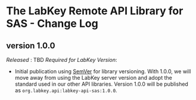 # The LabKey Remote API Library for SAS - Change Log

## version 1.0.0
*Released* : TBD
*Required for LabKey Version*:

* Initial publication using [SemVer](https://semver.org/) for library versioning.
  With 1.0.0, we will move away from using the LabKey server version 
  and adopt the standard used in our other API libraries. 
  Version 1.0.0 will be published as `org.labkey.api:labkey-api-sas:1.0.0`.

